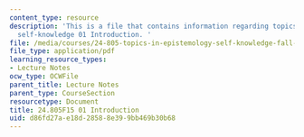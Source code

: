 ```yaml
---
content_type: resource
description: 'This is a file that contains information regarding topics in epistemology:
  self-knowledge 01 Introduction. '
file: /media/courses/24-805-topics-in-epistemology-self-knowledge-fall-2015/d86fd27ae18d28588e399bb469b30b68_MIT24_805F15_01Intro.pdf
file_type: application/pdf
learning_resource_types:
- Lecture Notes
ocw_type: OCWFile
parent_title: Lecture Notes
parent_type: CourseSection
resourcetype: Document
title: 24.805F15 01 Introduction
uid: d86fd27a-e18d-2858-8e39-9bb469b30b68
---
```

